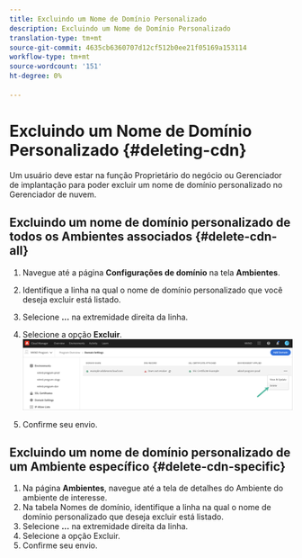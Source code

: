 ```yaml
---
title: Excluindo um Nome de Domínio Personalizado
description: Excluindo um Nome de Domínio Personalizado
translation-type: tm+mt
source-git-commit: 4635cb6360707d12cf512b0ee21f05169a153114
workflow-type: tm+mt
source-wordcount: '151'
ht-degree: 0%

---
```



# Excluindo um Nome de Domínio Personalizado {#deleting-cdn}

Um usuário deve estar na função Proprietário do negócio ou Gerenciador de implantação para poder excluir um nome de domínio personalizado no Gerenciador de nuvem.

## Excluindo um nome de domínio personalizado de todos os Ambientes associados {#delete-cdn-all}

1. Navegue até a página **Configurações de domínio** na tela **Ambientes**.

1. Identifique a linha na qual o nome de domínio personalizado que você deseja excluir está listado.

1. Selecione **...** na extremidade direita da linha.

1. Selecione a opção **Excluir**.
   ![](/help/implementing/cloud-manager/assets/cdn/cdn-delete.png)

1. Confirme seu envio.


## Excluindo um nome de domínio personalizado de um Ambiente específico {#delete-cdn-specific}

1. Na página **Ambientes**, navegue até a tela de detalhes do Ambiente do ambiente de interesse.
1. Na tabela Nomes de domínio, identifique a linha na qual o nome de domínio personalizado que deseja excluir está listado.
1. Selecione **...** na extremidade direita da linha.
1. Selecione a opção Excluir.
1. Confirme seu envio.
